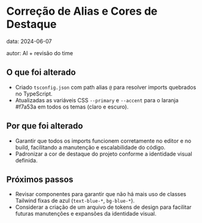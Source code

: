 # Correção de Alias e Cores de Destaque

data: 2024-06-07

autor: AI + revisão do time

## O que foi alterado
- Criado `tsconfig.json` com path alias `@` para resolver imports quebrados no TypeScript.
- Atualizadas as variáveis CSS `--primary` e `--accent` para o laranja #f7a53a em todos os temas (claro e escuro).

## Por que foi alterado
- Garantir que todos os imports funcionem corretamente no editor e no build, facilitando a manutenção e escalabilidade do código.
- Padronizar a cor de destaque do projeto conforme a identidade visual definida.

## Próximos passos
- Revisar componentes para garantir que não há mais uso de classes Tailwind fixas de azul (`text-blue-*`, `bg-blue-*`).
- Considerar a criação de um arquivo de tokens de design para facilitar futuras manutenções e expansões da identidade visual. 